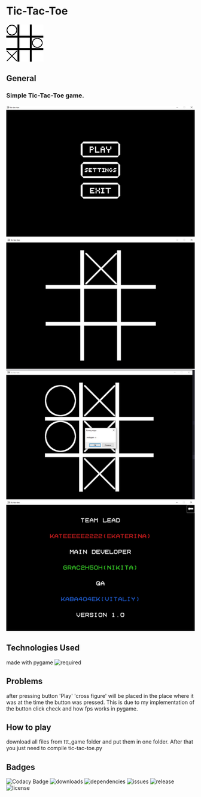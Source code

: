 # Tic-Tac-Toe
![Icon](https://github.com/GraC2H5OH/project-activity-1.6/blob/main/ttt_game/pictures/icon.bmp)
## General

### Simple Tic-Tac-Toe game.
![menu](https://github.com/GraC2H5OH/project-activity-1.6/blob/main/demo%20pics/menu.jpg)
![start](https://github.com/GraC2H5OH/project-activity-1.6/blob/main/demo%20pics/start%20game.jpg)
![end](https://github.com/GraC2H5OH/project-activity-1.6/blob/main/demo%20pics/end%20game.jpg)
![info](https://github.com/GraC2H5OH/project-activity-1.6/blob/main/demo%20pics/info.jpg)

## Technologies Used
made with pygame
![required](https://img.shields.io/pypi/pyversions/pygame)

## Problems
after pressing button 'Play' 'cross figure' will be placed in the place where it was at the time the button was pressed. This is due to my implementation of the button click check and how fps works in pygame.

## How to play
download all files from ttt_game folder and put them in one folder. After that you just need to compile tic-tac-toe.py

## Badges
![Codacy Badge](https://api.codacy.com/project/badge/Grade/672be0ba1f8a43818b65189a4a077620)
![downloads](https://img.shields.io/github/downloads/GraC2H5OH/project-activity-1.6/total)
![dependencies](https://img.shields.io/librariesio/release/Pypi/pygame)
![issues](https://img.shields.io/github/issues/GraC2H5OH/project-activity-1.6)
![release](https://img.shields.io/github/v/release/GraC2H5OH/project-activity-1.6)
![license](https://img.shields.io/github/license/GraC2H5OH/project-activity-1.6)
